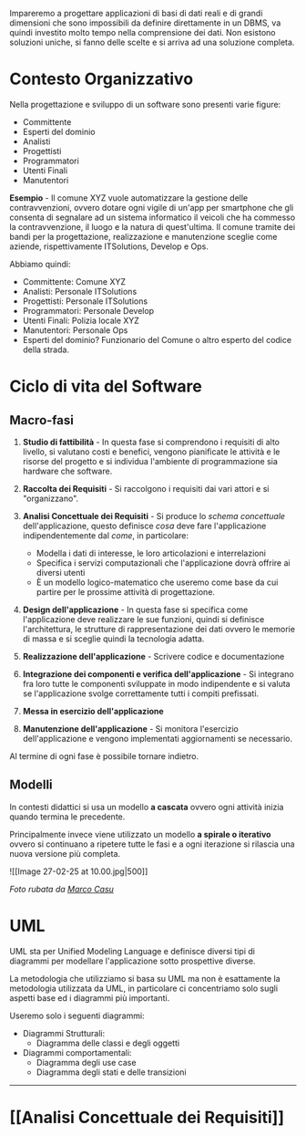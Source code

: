 Impareremo a progettare applicazioni di basi di dati reali e di grandi dimensioni che sono impossibili da definire direttamente in un DBMS, va quindi investito molto tempo nella comprensione dei dati. Non esistono soluzioni uniche, si fanno delle scelte e si arriva ad una soluzione completa.

# Contesto Organizzativo

Nella progettazione e sviluppo di un software sono presenti varie figure:
- Committente
- Esperti del dominio
- Analisti
- Progettisti
- Programmatori
- Utenti Finali
- Manutentori

**Esempio** - Il comune XYZ vuole automatizzare la gestione delle contravvenzioni, ovvero dotare ogni vigile di un'app per smartphone che gli consenta di segnalare ad un sistema informatico il veicoli che ha commesso la contravvenzione, il luogo e la natura di quest'ultima. Il comune tramite dei bandi per la progettazione, realizzazione e manutenzione sceglie come aziende, rispettivamente ITSolutions, Develop e Ops.

Abbiamo quindi:

- Committente: Comune XYZ
- Analisti: Personale ITSolutions
- Progettisti: Personale ITSolutions
- Programmatori: Personale Develop
- Utenti Finali: Polizia locale XYZ
- Manutentori: Personale Ops
- Esperti del dominio? Funzionario del Comune o altro esperto del codice della strada.

# Ciclo di vita del Software

## Macro-fasi

1) **Studio di fattibilità** - In questa fase si comprendono i requisiti di alto livello, si valutano costi e benefici, vengono pianificate le attività e le risorse del progetto e si individua l'ambiente di programmazione sia hardware che software.

2) **Raccolta dei Requisiti** - Si raccolgono i requisiti dai vari attori e si "organizzano".

3) **Analisi Concettuale dei Requisiti** - Si produce lo _schema concettuale_ dell'applicazione, questo definisce _cosa_ deve fare l'applicazione indipendentemente dal _come_, in particolare:
   - Modella i dati di interesse, le loro articolazioni e interrelazioni
   - Specifica i servizi computazionali che l'applicazione dovrà offrire ai diversi utenti
   - È un modello logico-matematico che useremo come base da cui partire per le prossime attività di progettazione.

4) **Design dell'applicazione** - In questa fase si specifica come l'applicazione deve realizzare le sue funzioni, quindi si definisce l'architettura, le strutture di rappresentazione dei dati ovvero le memorie di massa e si sceglie quindi la tecnologia adatta.

5) **Realizzazione dell'applicazione** - Scrivere codice e documentazione

6) **Integrazione dei componenti e verifica dell'applicazione** - Si integrano fra loro tutte le componenti sviluppate in modo indipendente e si valuta se l'applicazione svolge correttamente tutti i compiti prefissati.

7) **Messa in esercizio dell'applicazione**

8) **Manutenzione dell'applicazione** - Si monitora l'esercizio dell'applicazione e vengono implementati aggiornamenti se necessario.

Al termine di ogni fase è possibile tornare indietro.

## Modelli

In contesti didattici si usa un modello **a cascata** ovvero ogni attività inizia quando termina le precedente.

Principalmente invece viene utilizzato un modello **a spirale o iterativo** ovvero si continuano a ripetere tutte le fasi e a ogni iterazione si rilascia una nuova versione più completa.

![[Image 27-02-25 at 10.00.jpg|500]]

_Foto rubata da [Marco Casu](https://github.com/CasuFrost)_

# UML

UML sta per Unified Modeling Language e definisce diversi tipi di diagrammi per modellare l'applicazione sotto prospettive diverse.

La metodologia che utilizziamo si basa su UML ma non è esattamente la metodologia utilizzata da UML, in particolare ci concentriamo solo sugli aspetti base ed i diagrammi più importanti.

Useremo solo i seguenti diagrammi:
- Diagrammi Strutturali:
	- Diagramma delle classi e degli oggetti
- Diagrammi comportamentali:
	- Diagramma degli use case
	- Diagramma degli stati e delle transizioni

---

# [[Analisi Concettuale dei Requisiti]]

